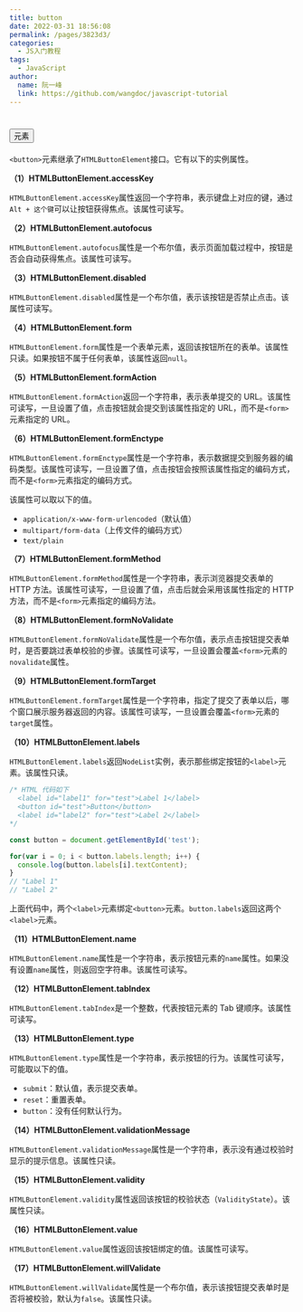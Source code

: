 ```yaml
---
title: button
date: 2022-03-31 18:56:08
permalink: /pages/3823d3/
categories: 
  - JS入门教程
tags: 
  - JavaScript
author: 
  name: 阮一峰
  link: https://github.com/wangdoc/javascript-tutorial
---
```

# <button> 元素

`<button>`元素继承了`HTMLButtonElement`接口。它有以下的实例属性。

**（1）HTMLButtonElement.accessKey**

`HTMLButtonElement.accessKey`属性返回一个字符串，表示键盘上对应的键，通过`Alt + 这个键`可以让按钮获得焦点。该属性可读写。

**（2）HTMLButtonElement.autofocus**

`HTMLButtonElement.autofocus`属性是一个布尔值，表示页面加载过程中，按钮是否会自动获得焦点。该属性可读写。

**（3）HTMLButtonElement.disabled**

`HTMLButtonElement.disabled`属性是一个布尔值，表示该按钮是否禁止点击。该属性可读写。

**（4）HTMLButtonElement.form**

`HTMLButtonElement.form`属性是一个表单元素，返回该按钮所在的表单。该属性只读。如果按钮不属于任何表单，该属性返回`null`。

**（5）HTMLButtonElement.formAction**

`HTMLButtonElement.formAction`返回一个字符串，表示表单提交的 URL。该属性可读写，一旦设置了值，点击按钮就会提交到该属性指定的 URL，而不是`<form>`元素指定的 URL。

**（6）HTMLButtonElement.formEnctype**

`HTMLButtonElement.formEnctype`属性是一个字符串，表示数据提交到服务器的编码类型。该属性可读写，一旦设置了值，点击按钮会按照该属性指定的编码方式，而不是`<form>`元素指定的编码方式。

该属性可以取以下的值。

- `application/x-www-form-urlencoded`（默认值）
- `multipart/form-data`（上传文件的编码方式）
- `text/plain`

**（7）HTMLButtonElement.formMethod**

`HTMLButtonElement.formMethod`属性是一个字符串，表示浏览器提交表单的 HTTP 方法。该属性可读写，一旦设置了值，点击后就会采用该属性指定的 HTTP 方法，而不是`<form>`元素指定的编码方法。

**（8）HTMLButtonElement.formNoValidate**

`HTMLButtonElement.formNoValidate`属性是一个布尔值，表示点击按钮提交表单时，是否要跳过表单校验的步骤。该属性可读写，一旦设置会覆盖`<form>`元素的`novalidate`属性。

**（9）HTMLButtonElement.formTarget**

`HTMLButtonElement.formTarget`属性是一个字符串，指定了提交了表单以后，哪个窗口展示服务器返回的内容。该属性可读写，一旦设置会覆盖`<form>`元素的`target`属性。

**（10）HTMLButtonElement.labels**

`HTMLButtonElement.labels`返回`NodeList`实例，表示那些绑定按钮的`<label>`元素。该属性只读。

```javascript
/* HTML 代码如下
  <label id="label1" for="test">Label 1</label>
  <button id="test">Button</button>
  <label id="label2" for="test">Label 2</label>
*/

const button = document.getElementById('test');

for(var i = 0; i < button.labels.length; i++) {
  console.log(button.labels[i].textContent);
}
// "Label 1"
// "Label 2"
```

上面代码中，两个`<label>`元素绑定`<button>`元素。`button.labels`返回这两个`<label>`元素。

**（11）HTMLButtonElement.name**

`HTMLButtonElement.name`属性是一个字符串，表示按钮元素的`name`属性。如果没有设置`name`属性，则返回空字符串。该属性可读写。

**（12）HTMLButtonElement.tabIndex**

`HTMLButtonElement.tabIndex`是一个整数，代表按钮元素的 Tab 键顺序。该属性可读写。

**（13）HTMLButtonElement.type**

`HTMLButtonElement.type`属性是一个字符串，表示按钮的行为。该属性可读写，可能取以下的值。

- `submit`：默认值，表示提交表单。
- `reset`：重置表单。
- `button`：没有任何默认行为。

**（14）HTMLButtonElement.validationMessage**

`HTMLButtonElement.validationMessage`属性是一个字符串，表示没有通过校验时显示的提示信息。该属性只读。

**（15）HTMLButtonElement.validity**

`HTMLButtonElement.validity`属性返回该按钮的校验状态（`ValidityState`）。该属性只读。

**（16）HTMLButtonElement.value**

`HTMLButtonElement.value`属性返回该按钮绑定的值。该属性可读写。

**（17）HTMLButtonElement.willValidate**

`HTMLButtonElement.willValidate`属性是一个布尔值，表示该按钮提交表单时是否将被校验，默认为`false`。该属性只读。
